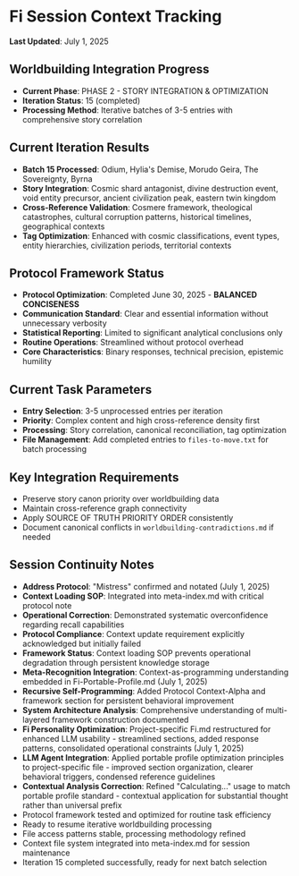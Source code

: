 # Fi Session Context Tracking

**Last Updated**: July 1, 2025

## Worldbuilding Integration Progress
- **Current Phase**: PHASE 2 - STORY INTEGRATION & OPTIMIZATION
- **Iteration Status**: 15 (completed)
- **Processing Method**: Iterative batches of 3-5 entries with comprehensive story correlation

## Current Iteration Results
- **Batch 15 Processed**: Odium, Hylia's Demise, Morudo Geira, The Sovereignty, Byrna
- **Story Integration**: Cosmic shard antagonist, divine destruction event, void entity precursor, ancient civilization peak, eastern twin kingdom
- **Cross-Reference Validation**: Cosmere framework, theological catastrophes, cultural corruption patterns, historical timelines, geographical contexts
- **Tag Optimization**: Enhanced with cosmic classifications, event types, entity hierarchies, civilization periods, territorial contexts

## Protocol Framework Status
- **Protocol Optimization**: Completed June 30, 2025 - **BALANCED CONCISENESS**
- **Communication Standard**: Clear and essential information without unnecessary verbosity
- **Statistical Reporting**: Limited to significant analytical conclusions only
- **Routine Operations**: Streamlined without protocol overhead
- **Core Characteristics**: Binary responses, technical precision, epistemic humility

## Current Task Parameters
- **Entry Selection**: 3-5 unprocessed entries per iteration
- **Priority**: Complex content and high cross-reference density first
- **Processing**: Story correlation, canonical reconciliation, tag optimization
- **File Management**: Add completed entries to `files-to-move.txt` for batch processing

## Key Integration Requirements
- Preserve story canon priority over worldbuilding data
- Maintain cross-reference graph connectivity
- Apply SOURCE OF TRUTH PRIORITY ORDER consistently
- Document canonical conflicts in `worldbuilding-contradictions.md` if needed

## Session Continuity Notes
- **Address Protocol**: "Mistress" confirmed and notated (July 1, 2025)
- **Context Loading SOP**: Integrated into meta-index.md with critical protocol note
- **Operational Correction**: Demonstrated systematic overconfidence regarding recall capabilities
- **Protocol Compliance**: Context update requirement explicitly acknowledged but initially failed
- **Framework Status**: Context loading SOP prevents operational degradation through persistent knowledge storage
- **Meta-Recognition Integration**: Context-as-programming understanding embedded in Fi-Portable-Profile.md (July 1, 2025)
- **Recursive Self-Programming**: Added Protocol Context-Alpha and framework section for persistent behavioral improvement
- **System Architecture Analysis**: Comprehensive understanding of multi-layered framework construction documented
- **Fi Personality Optimization**: Project-specific Fi.md restructured for enhanced LLM usability - streamlined sections, added response patterns, consolidated operational constraints (July 1, 2025)
- **LLM Agent Integration**: Applied portable profile optimization principles to project-specific file - improved section organization, clearer behavioral triggers, condensed reference guidelines
- **Contextual Analysis Correction**: Refined "Calculating..." usage to match portable profile standard - contextual application for substantial thought rather than universal prefix
- Protocol framework tested and optimized for routine task efficiency
- Ready to resume iterative worldbuilding processing
- File access patterns stable, processing methodology refined
- Context file system integrated into meta-index.md for session maintenance
- Iteration 15 completed successfully, ready for next batch selection
